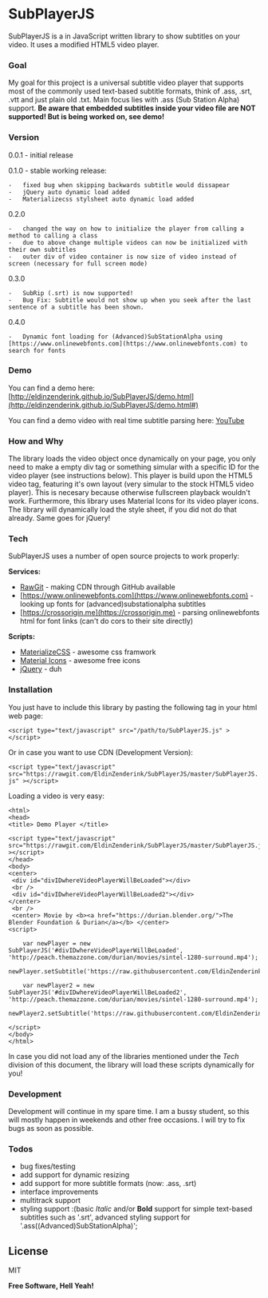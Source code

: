 # SubPlayerJS

SubPlayerJS is a in JavaScript written library to show subtitles on your video. It uses a modified HTML5 video player. 

### Goal
My goal for this project is a universal subtitle video player that supports most of the commonly used text-based subtitle formats, think of .ass, .srt, .vtt and just plain old .txt. Main focus lies with .ass (Sub Station Alpha) support. **Be aware that embedded subtitles inside your video file are NOT supported! But is being worked on, see demo!**

### Version
0.0.1 - initial release

0.1.0 - stable working release:

    -   fixed bug when skipping backwards subtitle would dissapear
    -   jQuery auto dynamic load added
    -   Materializecss stylsheet auto dynamic load added

0.2.0

    -   changed the way on how to initialize the player from calling a method to calling a class
    -   due to above change multiple videos can now be initialized with their own subtitles
    -   outer div of video container is now size of video instead of screen (necessary for full screen mode)

0.3.0

    -   SubRip (.srt) is now supported!
    -   Bug Fix: Subtitle would not show up when you seek after the last sentence of a subtitle has been shown. 
    
0.4.0

    -   Dynamic font loading for (Advanced)SubStationAlpha using [https://www.onlinewebfonts.com](https://www.onlinewebfonts.com) to search for fonts

### Demo
You can find a demo here: [http://eldinzenderink.github.io/SubPlayerJS/demo.html](http://eldinzenderink.github.io/SubPlayerJS/demo.html#)

You can find a demo video with real time subtitle parsing here:
[YouTube](https://www.youtube.com/watch?v=jPRdBNdMERs)

### How and Why
The library loads the video object once dynamically on your page, you only need to make a empty div tag or something simular with a specific ID for the video player (see instructions below). This player is build upon the HTML5 video tag, featuring it's own layout (very simular to the stock HTML5 video player). This is necesary because otherwise fullscreen playback wouldn't work. Furthermore, this library uses Material Icons for its video player icons. The library will dynamically load the style sheet, if you did not do that already. Same goes for jQuery!

### Tech

SubPlayerJS uses a number of open source projects to work properly:

**Services:**
* [RawGit](https://rawgit.com/) - making CDN through GitHub available
* [https://www.onlinewebfonts.com](https://www.onlinewebfonts.com) - looking up fonts for (advanced)substationalpha subtitles
* [https://crossorigin.me](https://crossorigin.me) - parsing onlinewebfonts html for font links (can't do cors to their site directly)
 
**Scripts:**
* [MaterializeCSS](http://materializecss.com/) - awesome css framwork
* [Material Icons](https://design.google.com/icons/) - awesome free icons
* [jQuery](https://jquery.com/) - duh


### Installation

You just have to include this library by pasting the following tag in your html web page:

`<script type="text/javascript" src="/path/to/SubPlayerJS.js" ></script>`

Or in case you want to use CDN (Development Version):

`<script type="text/javascript" src="https://rawgit.com/EldinZenderink/SubPlayerJS/master/SubPlayerJS.js" ></script>`

Loading a video is very easy:

```
<html>
<head>
<title> Demo Player </title>

<script type="text/javascript" src="https://rawgit.com/EldinZenderink/SubPlayerJS/master/SubPlayerJS.js" ></script>
</head>
<body>
<center>
 <div id="divIDwhereVideoPlayerWillBeLoaded"></div> 
 <br />
 <div id="divIDwhereVideoPlayerWillBeLoaded2"></div> 
</center>
 <br />
 <center> Movie by <b><a href="https://durian.blender.org/">The Blender Foundation & Durian</a></b> </center>
<script>

	var newPlayer = new SubPlayerJS('#divIDwhereVideoPlayerWillBeLoaded', 'http://peach.themazzone.com/durian/movies/sintel-1280-surround.mp4');
	newPlayer.setSubtitle('https://raw.githubusercontent.com/EldinZenderink/SubPlayerJS/master/DemoSubtitle/sintel.ass'); 

	var newPlayer2 = new SubPlayerJS('#divIDwhereVideoPlayerWillBeLoaded2', 'http://peach.themazzone.com/durian/movies/sintel-1280-surround.mp4');
	newPlayer2.setSubtitle('https://raw.githubusercontent.com/EldinZenderink/SubPlayerJS/master/DemoSubtitle/sintel.ass'); 

</script>
</body>
</html>

```

In case you did not load any of the libraries mentioned under the *Tech* division of this document, the library will load these scripts dynamically for you!

### Development
Development will continue in my spare time. I am a bussy student, so this will mostly happen in weekends and other free occasions. I will try to fix bugs as soon as possible.

### Todos

 - bug fixes/testing
 - add support for dynamic resizing
 - add support for more subtitle formats (now: .ass, .srt)
 - interface improvements
 - multitrack support
 - styling support :(basic *Italic* and/or **Bold** support for simple text-based subtitles such as '.srt', advanced styling support for '.ass((Advanced)SubStationAlpha)';

License
----

MIT


**Free Software, Hell Yeah!**
